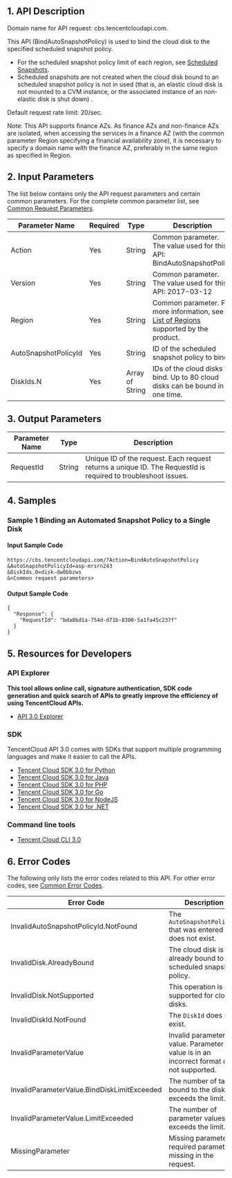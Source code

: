 ## 1. API Description

Domain name for API request: cbs.tencentcloudapi.com.

This API (BindAutoSnapshotPolicy) is used to bind the cloud disk to the specified scheduled snapshot policy.

* For the scheduled snapshot policy limit of each region, see [Scheduled Snapshots](/document/product/362/8191).
* Scheduled snapshots are not created when the cloud disk bound to an scheduled snapshot policy is not in used (that is, an elastic cloud disk is not mounted to a CVM instance, or the associated instance of an non-elastic disk is shut down) .

Default request rate limit: 20/sec.

Note: This API supports finance AZs. As finance AZs and non-finance AZs are isolated, when accessing the services in a finance AZ (with the common parameter Region specifying a financial availability zone), it is necessary to specify a domain name with the finance AZ, preferably in the same region as specified in Region.



## 2. Input Parameters

The list below contains only the API request parameters and certain common parameters. For the complete common parameter list, see [Common Request Parameters](/document/api/362/15637).

| Parameter Name | Required | Type | Description |
|---------|---------|---------|---------|
| Action | Yes | String | Common parameter. The value used for this API: BindAutoSnapshotPolicy |
| Version | Yes | String | Common parameter. The value used for this API: 2017-03-12 |
| Region | Yes | String | Common parameter. For more information, see [List of Regions](/document/api/362/15637#.E5.9C.B0.E5.9F.9F.E5.88.97.E8.A1.A8) supported by the product. |
| AutoSnapshotPolicyId | Yes | String | ID of the scheduled snapshot policy to bind |
| DiskIds.N | Yes | Array of String | IDs of the cloud disks to bind. Up to 80 cloud disks can be bound in one time. |

## 3. Output Parameters

| Parameter Name | Type | Description |
|---------|---------|---------|
| RequestId | String | Unique ID of the request. Each request returns a unique ID. The RequestId is required to troubleshoot issues.  |

## 4. Samples

### Sample 1 Binding an Automated Snapshot Policy to a Single Disk

#### Input Sample Code

```
https://cbs.tencentcloudapi.com/?Action=BindAutoSnapshotPolicy
&AutoSnapshotPolicyId=asp-mrsrn243
&DiskIds.0=disk-dw0bbzws
&<Common request parameters>
```

#### Output Sample Code

```
{
  "Response": {
    "RequestId": "bda8bd1a-754d-d71b-8300-5a1fa45c237f"
  }
}
```


## 5. Resources for Developers

### API Explorer

**This tool allows online call, signature authentication, SDK code generation and quick search of APIs to greatly improve the efficiency of using TencentCloud APIs.**

* [API 3.0 Explorer](https://console.cloud.tencent.com/api/explorer?Product=cbs&Version=2017-03-12&Action=BindAutoSnapshotPolicy)

### SDK

TencentCloud API 3.0 comes with SDKs that support multiple programming languages and make it easier to call the APIs.

* [Tencent Cloud SDK 3.0 for Python](https://github.com/TencentCloud/tencentcloud-sdk-python)
* [Tencent Cloud SDK 3.0 for Java](https://github.com/TencentCloud/tencentcloud-sdk-java)
* [Tencent Cloud SDK 3.0 for PHP](https://github.com/TencentCloud/tencentcloud-sdk-php)
* [Tencent Cloud SDK 3.0 for Go](https://github.com/TencentCloud/tencentcloud-sdk-go)
* [Tencent Cloud SDK 3.0 for NodeJS](https://github.com/TencentCloud/tencentcloud-sdk-nodejs)
* [Tencent Cloud SDK 3.0 for .NET](https://github.com/TencentCloud/tencentcloud-sdk-dotnet)

### Command line tools

* [Tencent Cloud CLI 3.0](https://cloud.tencent.com/document/product/440/6176)

## 6. Error Codes

The following only lists the error codes related to this API. For other error codes, see [Common Error Codes](/document/api/362/15694#.E5.85.AC.E5.85.B1.E9.94.99.E8.AF.AF.E7.A0.81).

| Error Code | Description |
|---------|---------|
| InvalidAutoSnapshotPolicyId.NotFound | The `AutoSnapshotPolicyId` that was entered does not exist. |
| InvalidDisk.AlreadyBound | The cloud disk is already bound to a scheduled snapshot policy. |
| InvalidDisk.NotSupported | This operation is not supported for cloud disks. |
| InvalidDiskId.NotFound | The `DiskId` does not exist. |
| InvalidParameterValue | Invalid parameter value. Parameter value is in an incorrect format or is not supported. |
| InvalidParameterValue.BindDiskLimitExceeded | The number of tags bound to the disk exceeds the limit. |
| InvalidParameterValue.LimitExceeded | The number of parameter values exceeds the limit. |
| MissingParameter | Missing parameter. A required parameter is missing in the request. |
